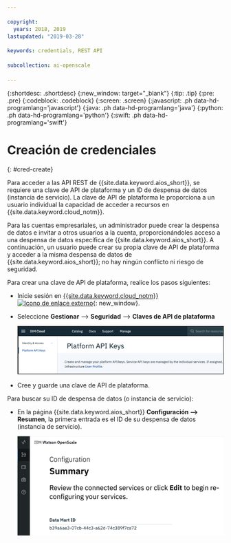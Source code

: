 ```yaml
---

copyright:
  years: 2018, 2019
lastupdated: "2019-03-28"

keywords: credentials, REST API

subcollection: ai-openscale

---
```


{:shortdesc: .shortdesc}
{:new_window: target="_blank"}
{:tip: .tip}
{:pre: .pre}
{:codeblock: .codeblock}
{:screen: .screen}
{:javascript: .ph data-hd-programlang='javascript'}
{:java: .ph data-hd-programlang='java'}
{:python: .ph data-hd-programlang='python'}
{:swift: .ph data-hd-programlang='swift'}

# Creación de credenciales
{: #cred-create}

Para acceder a las API REST de {{site.data.keyword.aios_short}}, se requiere una clave de API de plataforma y un ID de despensa de datos (instancia de servicio). La clave de API de plataforma le proporciona a un usuario individual la capacidad de acceder a recursos en {{site.data.keyword.cloud_notm}}.

Para las cuentas empresariales, un administrador puede crear la despensa de datos e invitar a otros usuarios a la cuenta, proporcionándoles acceso a una despensa de datos específica de {{site.data.keyword.aios_short}}. A continuación, un usuario puede crear su propia clave de API de plataforma y acceder a la misma despensa de datos de {{site.data.keyword.aios_short}}; no hay ningún conflicto ni riesgo de seguridad.

Para crear una clave de API de plataforma, realice los pasos siguientes:

- Inicie sesión en [{{site.data.keyword.cloud_notm}} ![Icono de enlace externo](../../icons/launch-glyph.svg "Icono de enlace externo")](https://{DomainName}){: new_window}.

- Seleccione **Gestionar** --> **Seguridad** --> **Claves de API de plataforma**

    ![Claves de API de plataforma](images/cred-api-key.png)

- Cree y guarde una clave de API de plataforma.

Para buscar su ID de despensa de datos (o instancia de servicio):

- En la página {{site.data.keyword.aios_short}} **Configuración --> Resumen**, la primera entrada es el ID de su despensa de datos (instancia de servicio).

    ![ID de despensa de datos](images/data-mart-id.png)
